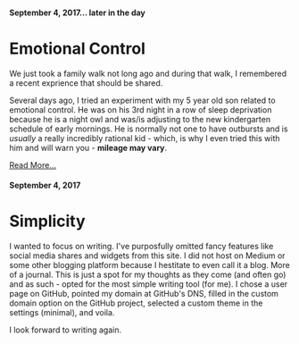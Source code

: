 #### September 4, 2017... later in the day

# Emotional Control

We just took a family walk not long ago and during that walk, I remembered a recent exprience that should be shared.

Several days ago, I tried an experiment with my 5 year old son related to emotional control. He was on his 3rd night in a row of sleep deprivation because he is a night owl and was/is adjusting to the new kindergarten schedule of early mornings. He is normally not one to have outbursts and is _usually_ a really incredibly rational kid - which, is why I even tried this with him and will warn you - **mileage may vary**.

[Read More...](entries/2017/09-04-2017-emotional-control.md#emotional-control)

#### September 4, 2017

# Simplicity

I wanted to focus on writing. I've purposfully omitted fancy features like social media shares and widgets from this site. I did not host on Medium or some other blogging platform because I hestitate to even call it a blog. More of a journal. This is just a spot for my thoughts as they come (and often go) and as such - opted for the most simple writing tool (for me). I chose a user page on GitHub, pointed my domain at GitHub's DNS, filled in the custom domain option on the GitHub project, selected a custom theme in the settings (minimal), and voila.

I look forward to writing again.


